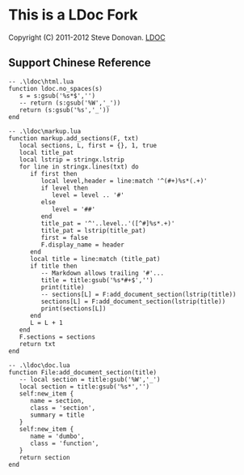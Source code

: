 # This is a LDoc Fork

Copyright (C) 2011-2012 Steve Donovan.
[LDOC](https://github.com/stevedonovan/LDoc)

## Support Chinese Reference

    -- .\ldoc\html.lua
    function ldoc.no_spaces(s)
       s = s:gsub('%s*$','')
       -- return (s:gsub('%W','_'))
       return (s:gsub('%s','_'))
    end

    -- .\ldoc\markup.lua
    function markup.add_sections(F, txt)
       local sections, L, first = {}, 1, true
       local title_pat
       local lstrip = stringx.lstrip
       for line in stringx.lines(txt) do
          if first then
             local level,header = line:match '^(#+)%s*(.+)'
             if level then
                level = level .. '#'
             else
                level = '##'
             end
             title_pat = '^'..level..'([^#]%s*.+)'
             title_pat = lstrip(title_pat)
             first = false
             F.display_name = header
          end
          local title = line:match (title_pat)
          if title then
             -- Markdown allows trailing '#'...
             title = title:gsub('%s*#+$','')
             print(title)
             -- sections[L] = F:add_document_section(lstrip(title))
             sections[L] = F:add_document_section(lstrip(title))
             print(sections[L])
          end
          L = L + 1
       end
       F.sections = sections
       return txt
    end

    -- .\ldoc\doc.lua
    function File:add_document_section(title)
       -- local section = title:gsub('%W','_')
       local section = title:gsub('%s*','')
       self:new_item {
          name = section,
          class = 'section',
          summary = title
       }
       self:new_item {
          name = 'dumbo',
          class = 'function',
       }
       return section
    end


